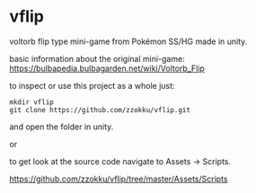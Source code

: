 # vflip
voltorb flip type mini-game from Pokémon SS/HG made in unity.

basic information about the original mini-game:
https://bulbapedia.bulbagarden.net/wiki/Voltorb_Flip

to inspect or use this project as a whole just:

````
mkdir vflip
git clone https://github.com/zzokku/vflip.git
````
and open the folder in unity.

or

to get look at the source code navigate to Assets -> Scripts.

https://github.com/zzokku/vflip/tree/master/Assets/Scripts
